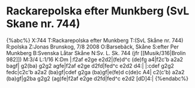 # Rackarepolska efter Munkberg (SvL Skane nr. 744)

{%abc%}
X:744
T:Rackarepolska efter Munkberg 
T:(SvL Skåne nr. 744)
R:polska
Z:Jonas Brunskog, 7/8 2008
O:Barsebäck, Skåne
S:efter Per Munkberg
B:Svenska Låtar Skåne
N:Sv. L. Sk. 744 (jfr [[Musik/316|Brolin 982]])
M:3/4
L:1/16
K:Dm
|:f2af e2ge e2d2|(fe)d^c (de)fg a4|f2c'b a2a2 bagf|
g2(ba) g2g2 agfe|f2af e2ge d2fd|fed^c e2d2 d4:|
|:cdef g2g2 fedc|c2c'b a2a2 (ba)gf|cdef g2ga (ba)gf|e(fe)d c(de)c A4|
 c2(c'b) a2a2 (ba)gf|g2ba g2g2 (ag)fe|f2af e2ge d2fd|fed^c e2d2 [dD]4:|
{%endabc%}

